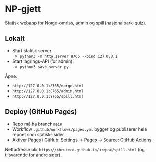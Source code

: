 NP-gjett
========

Statisk webapp for Norge-omriss, admin og spill (nasjonalpark-quiz).

Lokalt
------

- Start statisk server:
  - `python3 -m http.server 8765 --bind 127.0.0.1`
- Start lagrings-API (for admin):
  - `python3 save_server.py`

Åpne:
- `http://127.0.0.1:8765/norge.html`
- `http://127.0.0.1:8765/admin.html`
- `http://127.0.0.1:8765/spill.html`

Deploy (GitHub Pages)
---------------------

- Repo må ha branch `main`
- Workflow `.github/workflows/pages.yml` bygger og publiserer hele repoet som statiske sider
- Aktiver Pages i GitHub: Settings → Pages → Source: GitHub Actions

Nettadresse blir `https://<bruker>.github.io/<repo>/spill.html` (og tilsvarende for andre sider).


